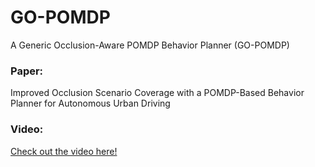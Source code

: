 # GO-POMDP
A Generic Occlusion-Aware POMDP Behavior Planner (GO-POMDP)

### Paper:
Improved Occlusion Scenario Coverage with a POMDP-Based Behavior Planner for Autonomous Urban Driving
### Video:
[Check out the video here!](https://youtu.be/o0glglyvQe0)
